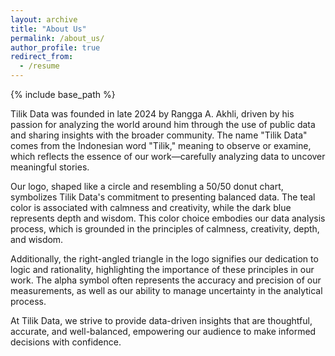```yaml
---
layout: archive
title: "About Us"
permalink: /about_us/
author_profile: true
redirect_from:
  - /resume
---
```


{% include base_path %}


Tilik Data was founded in late 2024 by Rangga A. Akhli, driven by his passion for analyzing the world around him through the use of public data and sharing insights with the broader community. The name "Tilik Data" comes from the Indonesian word "Tilik," meaning to observe or examine, which reflects the essence of our work—carefully analyzing data to uncover meaningful stories.

Our logo, shaped like a circle and resembling a 50/50 donut chart, symbolizes Tilik Data's commitment to presenting balanced data. The teal color is associated with calmness and creativity, while the dark blue represents depth and wisdom. This color choice embodies our data analysis process, which is grounded in the principles of calmness, creativity, depth, and wisdom.

Additionally, the right-angled triangle in the logo signifies our dedication to logic and rationality, highlighting the importance of these principles in our work. The alpha symbol often represents the accuracy and precision of our measurements, as well as our ability to manage uncertainty in the analytical process.

At Tilik Data, we strive to provide data-driven insights that are thoughtful, accurate, and well-balanced, empowering our audience to make informed decisions with confidence.

<!-- Education
======
* Ph.D in Version Control Theory, GitHub University, 2018 (expected)
* M.S. in Jekyll, GitHub University, 2014
* B.S. in GitHub, GitHub University, 2012

Work experience
======
* Spring 2024: Academic Pages Collaborator
  * Github University
  * Duties includes: Updates and improvements to template
  * Supervisor: The Users

* Fall 2015: Research Assistant
  * Github University
  * Duties included: Merging pull requests
  * Supervisor: Professor Hub

* Summer 2015: Research Assistant
  * Github University
  * Duties included: Tagging issues
  * Supervisor: Professor Git
  
Skills
======
* Skill 1
* Skill 2
  * Sub-skill 2.1
  * Sub-skill 2.2
  * Sub-skill 2.3
* Skill 3

Publications
======
  <ul>{% for post in site.report reversed %}
    {% include archive-single-about_us.html %}
  {% endfor %}</ul>
  
Talks
======
  <ul>{% for post in site.visualization reversed %}
    {% include archive-single-talk-about_us.html  %}
  {% endfor %}</ul>
  
Teaching
======
  <ul>{% for post in site.dashboard reversed %}
    {% include archive-single-about_us.html %}
  {% endfor %}</ul>
  
Service and leadership
======
* Currently signed in to 43 different slack teams -->
